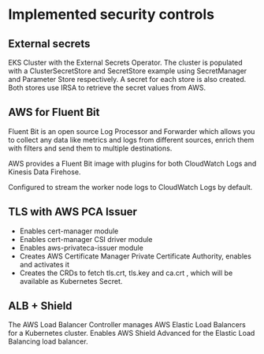 # Implemented security controls 

## External secrets

EKS Cluster with the External Secrets Operator. The cluster is populated with a ClusterSecretStore and SecretStore example using SecretManager and Parameter Store respectively. A secret for each store is also created. Both stores use IRSA to retrieve the secret values from AWS.

## AWS for Fluent Bit

Fluent Bit is an open source Log Processor and Forwarder which allows you to collect any data like metrics and logs from different sources, enrich them with filters and send them to multiple destinations.

AWS provides a Fluent Bit image with plugins for both CloudWatch Logs and Kinesis Data Firehose. 

Configured to stream the worker node logs to CloudWatch Logs by default. 

## TLS with AWS PCA Issuer

- Enables cert-manager module
- Enables cert-manager CSI driver module
- Enables aws-privateca-issuer module
- Creates AWS Certificate Manager Private Certificate Authority, enables and activates it
- Creates the CRDs to fetch tls.crt, tls.key and ca.crt , which will be available as Kubernetes Secret.

## ALB + Shield

The AWS Load Balancer Controller manages AWS Elastic Load Balancers for a Kubernetes cluster. 
Enables AWS Shield Advanced for the Elastic Load Balancing load balancer.
